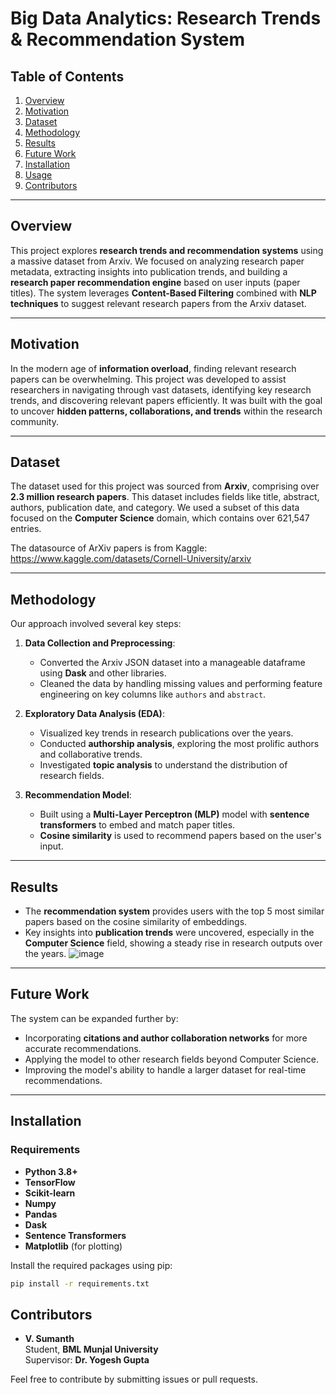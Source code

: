 
# Big Data Analytics: Research Trends & Recommendation System



## Table of Contents
1. [Overview](#overview)
2. [Motivation](#motivation)
3. [Dataset](#dataset)
4. [Methodology](#methodology)
5. [Results](#results)
6. [Future Work](#future-work)
7. [Installation](#installation)
8. [Usage](#usage)
9. [Contributors](#contributors)

---

## Overview

This project explores **research trends and recommendation systems** using a massive dataset from Arxiv. We focused on analyzing research paper metadata, extracting insights into publication trends, and building a **research paper recommendation engine** based on user inputs (paper titles). The system leverages **Content-Based Filtering** combined with **NLP techniques** to suggest relevant research papers from the Arxiv dataset.

---

## Motivation

In the modern age of **information overload**, finding relevant research papers can be overwhelming. This project was developed to assist researchers in navigating through vast datasets, identifying key research trends, and discovering relevant papers efficiently. It was built with the goal to uncover **hidden patterns, collaborations, and trends** within the research community.

---

## Dataset

The dataset used for this project was sourced from **Arxiv**, comprising over **2.3 million research papers**. This dataset includes fields like title, abstract, authors, publication date, and category. We used a subset of this data focused on the **Computer Science** domain, which contains over 621,547 entries.

The datasource of ArXiv papers is from Kaggle: https://www.kaggle.com/datasets/Cornell-University/arxiv

---

## Methodology

Our approach involved several key steps:

1. **Data Collection and Preprocessing**: 
   - Converted the Arxiv JSON dataset into a manageable dataframe using **Dask** and other libraries.
   - Cleaned the data by handling missing values and performing feature engineering on key columns like `authors` and `abstract`.

2. **Exploratory Data Analysis (EDA)**: 
   - Visualized key trends in research publications over the years.
   - Conducted **authorship analysis**, exploring the most prolific authors and collaborative trends.
   - Investigated **topic analysis** to understand the distribution of research fields.

3. **Recommendation Model**:
   - Built using a **Multi-Layer Perceptron (MLP)** model with **sentence transformers** to embed and match paper titles.
   - **Cosine similarity** is used to recommend papers based on the user's input.



---

## Results

- The **recommendation system** provides users with the top 5 most similar papers based on the cosine similarity of embeddings.
- Key insights into **publication trends** were uncovered, especially in the **Computer Science** field, showing a steady rise in research outputs over the years.
  ![image](https://github.com/user-attachments/assets/158c4ac1-a058-42f2-a6ef-9ecdcd74f5a9)


---

## Future Work

The system can be expanded further by:
- Incorporating **citations and author collaboration networks** for more accurate recommendations.
- Applying the model to other research fields beyond Computer Science.
- Improving the model's ability to handle a larger dataset for real-time recommendations.

---

## Installation

### Requirements
- **Python 3.8+**
- **TensorFlow**
- **Scikit-learn**
- **Numpy**
- **Pandas**
- **Dask**
- **Sentence Transformers**
- **Matplotlib** (for plotting)

Install the required packages using pip:

```bash
pip install -r requirements.txt
```


## Contributors

- **V. Sumanth**  
  Student, **BML Munjal University**  
  Supervisor: **Dr. Yogesh Gupta**

Feel free to contribute by submitting issues or pull requests.

